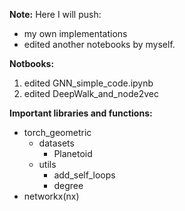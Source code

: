 **Note:** Here I will push:
* my own implementations
* edited another notebooks by myself.


**Notbooks:**
1. edited GNN_simple_code.ipynb
2. edited DeepWalk_and_node2vec


**Important libraries and functions:**
* torch_geometric
  * datasets 
    * Planetoid
  * utils
    * add_self_loops
    * degree
* networkx(nx)    
